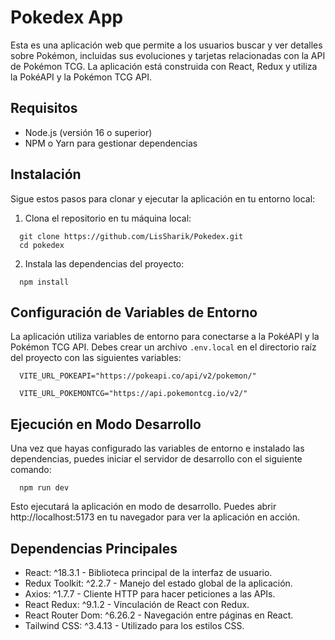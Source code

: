 # Pokedex App

Esta es una aplicación web que permite a los usuarios buscar y ver detalles sobre Pokémon, incluidas sus evoluciones y tarjetas relacionadas con la API de Pokémon TCG. La aplicación está construida con React, Redux y utiliza la PokéAPI y la Pokémon TCG API.

## Requisitos

- Node.js (versión 16 o superior)
- NPM o Yarn para gestionar dependencias

## Instalación

Sigue estos pasos para clonar y ejecutar la aplicación en tu entorno local:

  1. Clona el repositorio en tu máquina local:
  ```
    git clone https://github.com/LisSharik/Pokedex.git
    cd pokedex
  ```

  2. Instala las dependencias del proyecto:
  ```
    npm install
  ```

## Configuración de Variables de Entorno

La aplicación utiliza variables de entorno para conectarse a la PokéAPI y la Pokémon TCG API. Debes crear un archivo ```.env.local``` en el directorio raíz del proyecto con las siguientes variables:

```
  VITE_URL_POKEAPI="https://pokeapi.co/api/v2/pokemon/"

  VITE_URL_POKEMONTCG="https://api.pokemontcg.io/v2/"
```

## Ejecución en Modo Desarrollo

Una vez que hayas configurado las variables de entorno e instalado las dependencias, puedes iniciar el servidor de desarrollo con el siguiente comando:

```
  npm run dev
```

Esto ejecutará la aplicación en modo de desarrollo. Puedes abrir http://localhost:5173 en tu navegador para ver la aplicación en acción.

## Dependencias Principales

- React: ^18.3.1 - Biblioteca principal de la interfaz de usuario.
- Redux Toolkit: ^2.2.7 - Manejo del estado global de la aplicación.
- Axios: ^1.7.7 - Cliente HTTP para hacer peticiones a las APIs.
- React Redux: ^9.1.2 - Vinculación de React con Redux.
- React Router Dom: ^6.26.2 - Navegación entre páginas en React.
- Tailwind CSS: ^3.4.13 - Utilizado para los estilos CSS.


